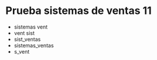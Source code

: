 # Prueba sistemas de ventas 11
* sistemas vent
* vent sist
* sist_ventas
* sistemas_ventas
* s_vent
